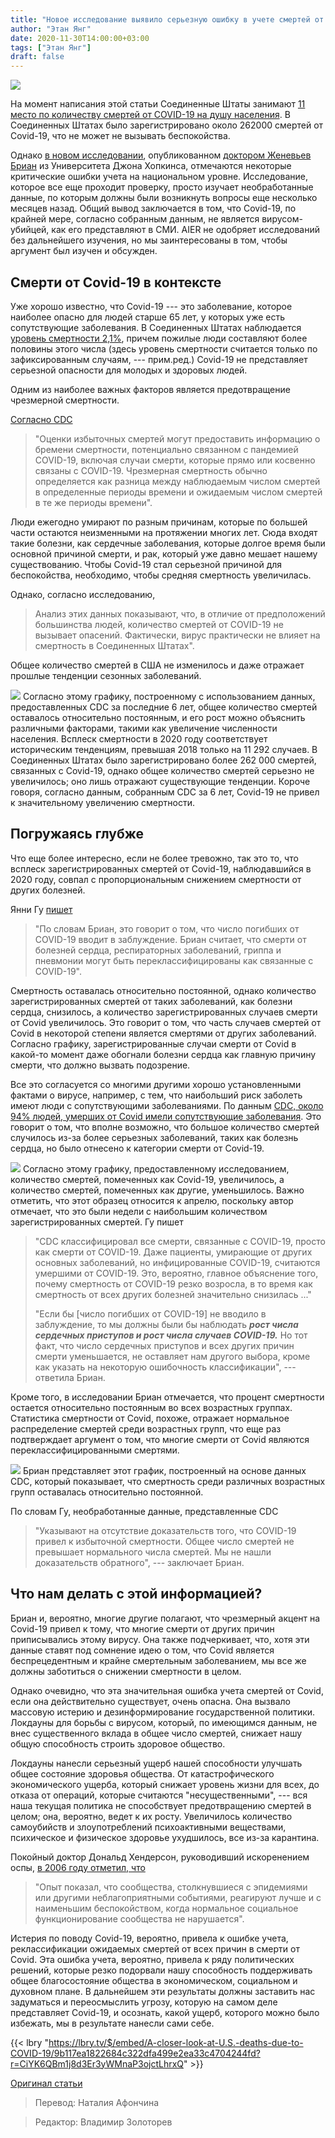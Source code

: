 ```yaml
---
title: "Новое исследование выявило серьезную ошибку в учете смертей от коронавируса"
author: "Этан Янг"
date: 2020-11-30T14:00:00+03:00
tags: ["Этан Янг"]
draft: false
---
```

![](https://planful.com/wp-content/uploads/accountant_struggling-505827-edited.jpg)

На момент написания этой статьи Соединенные Штаты занимают [11 место по количеству смертей от COVID-19 на душу населения](https://www.statista.com/statistics/1104709/coronavirus-deaths-worldwide-per-million-inhabitants/). В Соединенных Штатах было зарегистрировано около 262000 смертей от Covid-19, что не может не вызывать беспокойства.

Однако [в новом исследовании](https://www.jhunewsletter.com/article/2020/11/a-closer-look-at-u-s-deaths-due-to-covid-19), опубликованном [доктором Женевьев Бриан](https://advanced.jhu.edu/directory/genevieve-briand/) из Университета Джона Хопкинса, отмечаются некоторые критические ошибки учета на национальном уровне. Исследование, которое все еще проходит проверку, просто изучает необработанные данные, по которым должны были возникнуть вопросы еще несколько месяцев назад. Общий вывод заключается в том, что Covid-19, по крайней мере, согласно собранным данным, не является вирусом-убийцей, как его представляют в СМИ. AIER не одобряет исследований без дальнейшего изучения, но мы заинтересованы в том, чтобы аргумент был изучен и обсужден.

## Смерти от Covid-19 в контексте

Уже хорошо известно, что Covid-19 --- это заболевание, которое наиболее опасно для людей старше 65 лет, у которых уже есть сопутствующие заболевания. В Соединенных Штатах наблюдается [уровень смертности 2,1%](https://coronavirus.jhu.edu/data/mortality), причем пожилые люди составляют более половины этого числа (здесь уровень смертности считается только по зафиксированным случаям, --- прим.ред.) Covid-19 не представляет серьезной опасности для молодых и здоровых людей.

Одним из наиболее важных факторов является предотвращение чрезмерной смертности.

[Согласно CDC](https://www.cdc.gov/nchs/nvss/vsrr/covid19/excess_deaths.htm)

> "Оценки избыточных смертей могут предоставить информацию о бремени смертности, потенциально связанном с пандемией COVID-19, включая случаи смерти, которые прямо или косвенно связаны с COVID-19.
Чрезмерная смертность обычно определяется как разница между наблюдаемым числом смертей в определенные периоды времени и ожидаемым числом смертей в те же периоды времени".

Люди ежегодно умирают по разным причинам, которые по большей части остаются неизменными на протяжении многих лет. Сюда входят такие болезни, как сердечные заболевания, которые долгое время были основной причиной смерти, и рак, который уже давно мешает нашему существованию. Чтобы Covid-19 стал серьезной причиной для беспокойства, необходимо, чтобы средняя смертность увеличилась.

Однако, согласно исследованию,

> Анализ этих данных показывают, что, в отличие от предположений большинства людей, количество смертей от COVID-19 не вызывает опасений. Фактически, вирус практически не влияет на смертность в Соединенных Штатах".

Общее количество смертей в США не изменилось и даже отражает прошлые тенденции сезонных заболеваний.

**![](https://lh5.googleusercontent.com/wkRNfbclCJlSXtjw-O1L8rOTKYhhsnRWd3ptNXyGgK0bf8P9VCHC2E4xt5BvcXT2cuSmec2T8Xqlqucr9ZysJxT1htpWu-R0jjZoc4dmnM_z-pAFR_Vp3uVPFjT-3Xg6TSZUaqzd)**
Согласно этому графику, построенному с использованием данных, предоставленных CDC за последние 6 лет, общее количество смертей оставалось относительно постоянным, и его рост можно объяснить различными факторами, такими как увеличение численности населения. Всплеск смертности в 2020 году соответствует историческим тенденциям, превышая 2018 только на 11 292 случаев. В Соединенных Штатах было зарегистрировано более 262 000 смертей, связанных с Covid-19, однако общее количество смертей серьезно не увеличилось; оно лишь отражают существующие тенденции. Короче говоря, согласно данным, собранным CDC за 6 лет, Covid-19 не привел к значительному увеличению смертности.

## Погружаясь глубже

Что еще более интересно, если не более тревожно, так это то, что всплеск зарегистрированных смертей от Covid-19, наблюдавшийся в 2020 году, совпал с пропорциональным снижением смертности от других болезней.

Янни Гу [пишет](https://www.jhunewsletter.com/article/2020/11/a-closer-look-at-u-s-deaths-due-to-covid-19)

> "По словам Бриан, это говорит о том, что число погибших от COVID-19 вводит в заблуждение. Бриан считает, что смерти от болезней сердца, респираторных заболеваний, гриппа и пневмонии могут быть переклассифицированы как связанные с COVID-19".

Смертность оставалась относительно постоянной, однако количество зарегистрированных смертей от таких заболеваний, как болезни сердца, снизилось, а количество зарегистрированных случаев смерти от Covid увеличилось. Это говорит о том, что часть случаев смертей от Covid в некоторой степени является смертями от других заболеваний. Согласно графику, зарегистрированные случаи смерти от Covid в какой-то момент даже обогнали болезни сердца как главную причину смерти, что должно вызвать подозрение.

Все это согласуется со многими другими хорошо установленными фактами о вирусе, например, с тем, что наибольший риск заболеть имеют люди с сопутствующими заболеваниями. По данным [CDC, около 94% людей, умерших от Covid имели сопутствующие заболевания](https://www.reuters.com/article/uk-factcheck-94-percent-covid-among-caus/fact-check-94-of-individuals-with-additional-causes-of-death-still-had-covid-19-idUSKBN25U2IO). Это говорит о том, что вполне возможно, что большое количество смертей случилось из-за более серьезных заболеваний, таких как болезнь сердца, но было отнесено к категории смерти от Covid-19.

**![](https://lh5.googleusercontent.com/ALWoUx2VhSqHOd03onqXlsGjnIDnuCCpRTCWFzBY0raUDy3avSlKQ8i9rleEmAk4ulBG05E_M3bpqUfsT79S-hjs6qJbyLeHnmXVKYeO1200KlnBfi5mPcgDjl-a7nYY2-yrJxHJ)**
Согласно этому графику, предоставленному исследованием, количество смертей, помеченных как Covid-19, увеличилось, а количество смертей, помеченных как другие, уменьшилось. Важно отметить, что этот образец относится к апрелю, поскольку автор отмечает, что это были недели с наибольшим количеством зарегистрированных смертей. Гу пишет

> "CDC классифицировал все смерти, связанные с COVID-19, просто как смерти от COVID-19. Даже пациенты, умирающие от других основных заболеваний, но инфицированные COVID-19, считаются умершими от COVID-19. Это, вероятно, главное объяснение того, почему смертность от COVID-19 резко возросла, в то время как смертность от всех других болезней значительно снизилась ..."
>
> "Если бы [число погибших от COVID-19] не вводило в заблуждение, то мы должны были бы наблюдать ***рост числа сердечных приступов и рост числа случаев COVID-19.*** Но тот факт, что число сердечных приступов и всех других причин смерти уменьшается, не оставляет нам другого выбора, кроме как указать на некоторую ошибочность классификации", --- ответила Бриан.

Кроме того, в исследовании Бриан отмечается, что процент смертности остается относительно постоянным во всех возрастных группах. Статистика смертности от Covid, похоже, отражает нормальное распределение смертей среди возрастных групп, что еще раз подтверждает аргумент о том, что многие смерти от Covid являются переклассифицированными смертями.

**![](https://lh5.googleusercontent.com/1F-j0vQEfF8IGjSTWSSR73jzz3EiwLnSlR4Ii-6rFSQqhmPnqeeAOZmOBoVQJSjSpvwYJk6k-_YGwXD1hHx-Q9sTWcLym3X8LPUtLHl8ErkeH9BGEuYXTopeU44ICo0_h1KkFSts)**
Бриан представляет этот график, построенный на основе данных CDC, который показывает, что смертность среди различных возрастных групп оставалась относительно постоянной.

По словам Гу, необработанные данные, представленные CDC

> "Указывают на отсутствие доказательств того, что COVID-19 привел к избыточной смертности. Общее число смертей не превышает нормального числа смертей. Мы не нашли доказательств обратного", --- заключает Бриан.

## Что нам делать с этой информацией?

Бриан и, вероятно, многие другие полагают, что чрезмерный акцент на Covid-19 привел к тому, что многие смерти от других причин приписывались этому вирусу. Она также подчеркивает, что, хотя эти данные ставят под сомнение идею о том, что Covid является беспрецедентным и крайне смертельным заболеванием, мы все же должны заботиться о снижении смертности в целом.

Однако очевидно, что эта значительная ошибка учета смертей от Covid, если она действительно существует, очень опасна. Она вызвало массовую истерию и дезинформирование государственной политики. Локдауны для борьбы с вирусом, который, по имеющимся данным, не внес существенного вклада в общее число смертей, снижает нашу общую способность строить здоровое общество.

Локдауны нанесли серьезный ущерб нашей способности улучшать общее состояние здоровья общества. От катастрофического экономического ущерба, который снижает уровень жизни для всех, до отказа от операций, которые считаются "несущественными", --- вся наша текущая политика не способствует предотвращению смертей в целом; она, вероятно, ведет к их росту. Увеличилось количество самоубийств и злоупотреблений психоактивными веществами, психическое и физическое здоровье ухудшилось, все из-за карантина.

Покойный доктор Дональд Хендерсон, руководивший искоренением оспы, [в 2006 году отметил, что](https://www.aier.org/article/how-a-free-society-deals-with-pandemics-according-to-legendary-epidemiologist-and-smallpox-eradicator-donald-henderson/)

> "Опыт показал, что сообщества, столкнувшиеся с эпидемиями или другими неблагоприятными событиями, реагируют лучше и с наименьшим беспокойством, когда нормальное социальное функционирование сообщества не нарушается".

Истерия по поводу Covid-19, вероятно, привела к ошибке учета, реклассификации ожидаемых смертей от всех причин в смерти от Covid. Эта ошибка учета, вероятно, привела к ряду политических решений, которые резко подорвали нашу способность поддерживать общее благосостояние общества в экономическом, социальном и духовном плане. В дальнейшем эти результаты должны заставить нас задуматься и переосмыслить угрозу, которую на самом деле представляет Covid-19, и осознать, какой ущерб, которого можно было избежать, мы в результате нанесли сами себе.

{{< lbry "https://lbry.tv/$/embed/A-closer-look-at-U.S.-deaths-due-to-COVID-19/9b117ea1822684c322dfa499e2ea33c4704244fd?r=CiYK6QBm1j8d3Er3yWMnaP3ojctLhrxQ" >}}

[Оригинал статьи](https://www.aier.org/article/new-study-highlights-serious-accounting-error-regarding-covid-deaths/)

> Перевод: Наталия Афончина

> Редактор: Владимир Золоторев
